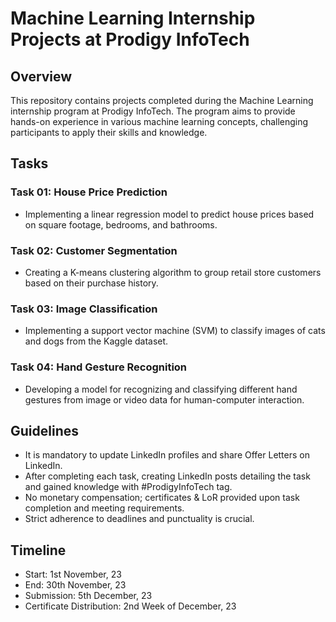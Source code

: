 # Machine Learning Internship Projects at Prodigy InfoTech

## Overview
This repository contains projects completed during the Machine Learning internship program at Prodigy InfoTech. The program aims to provide hands-on experience in various machine learning concepts, challenging participants to apply their skills and knowledge.

## Tasks
### Task 01: House Price Prediction
- Implementing a linear regression model to predict house prices based on square footage, bedrooms, and bathrooms.

### Task 02: Customer Segmentation
- Creating a K-means clustering algorithm to group retail store customers based on their purchase history.

### Task 03: Image Classification
- Implementing a support vector machine (SVM) to classify images of cats and dogs from the Kaggle dataset.

### Task 04: Hand Gesture Recognition
- Developing a model for recognizing and classifying different hand gestures from image or video data for human-computer interaction.

## Guidelines
- It is mandatory to update LinkedIn profiles and share Offer Letters on LinkedIn.
- After completing each task, creating LinkedIn posts detailing the task and gained knowledge with #ProdigyInfoTech tag.
- No monetary compensation; certificates & LoR provided upon task completion and meeting requirements.
- Strict adherence to deadlines and punctuality is crucial.

## Timeline
- Start: 1st November, 23
- End: 30th November, 23
- Submission: 5th December, 23
- Certificate Distribution: 2nd Week of December, 23

